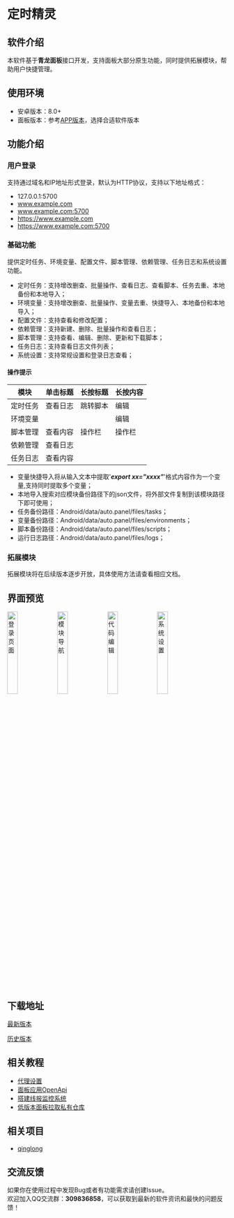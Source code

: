 # 定时精灵

## 软件介绍

本软件基于**青龙面板**接口开发，支持面板大部分原生功能，同时提供拓展模块，帮助用户快捷管理。

## 使用环境

* 安卓版本：8.0+
* 面板版本：参考[APP版本](https://gitee.com/wsfsp4/public-static-file/blob/master/qinglong/version.md)，选择合适软件版本


## 功能介绍

### 用户登录

支持通过域名和IP地址形式登录，默认为HTTP协议，支持以下地址格式：

* 127.0.0.1:5700
* www.example.com
* www.example.com:5700
* https://www.example.com
* https://www.example.com:5700

### 基础功能

提供定时任务、环境变量、配置文件、脚本管理、依赖管理、任务日志和系统设置功能。

* 定时任务：支持增改删查、批量操作、查看日志、查看脚本、任务去重、本地备份和本地导入；
* 环境变量：支持增改删查、批量操作、变量去重、快捷导入、本地备份和本地导入；
* 配置文件：支持查看和修改配置；
* 依赖管理：支持新建、删除、批量操作和查看日志；
* 脚本管理：支持查看、编辑、删除、更新和下载脚本；
* 任务日志：支持查看日志文件列表；
* 系统设置：支持常规设置和登录日志查看；

#### 操作提示

| 模块   | 单击标题 | 长按标题 | 长按内容 |
|------|------|------|------|
| 定时任务 | 查看日志 | 跳转脚本 | 编辑   |
| 环境变量 |      |      | 编辑   |
| 脚本管理 | 查看内容 | 操作栏  | 操作栏  |
| 依赖管理 | 查看日志 |      |      |
| 任务日志 | 查看内容 |      |      |

- 变量快捷导入将从输入文本中提取'***export xx="xxxx"***'格式内容作为一个变量,支持同时提取多个变量；
- 本地导入搜索对应模块备份路径下的json文件，将外部文件复制到该模块路径下即可使用；
- 任务备份路径：Android/data/auto.panel/files/tasks；
- 变量备份路径：Android/data/auto.panel/files/environments；
- 脚本备份路径：Android/data/auto.panel/files/scripts；
- 运行日志路径：Android/data/auto.panel/files/logs；

### 拓展模块

拓展模块将在后续版本逐步开放，具体使用方法请查看相应文档。

## 界面预览

<img src="https://gitee.com/wsfsp4/public-static-file/raw/master/qinglong/p1.jpg" alt="登录页面" width="22%"> 
<img src="https://gitee.com/wsfsp4/public-static-file/raw/master/qinglong/p2.jpg" alt="模块导航" width="22%">  
<img src="https://gitee.com/wsfsp4/public-static-file/raw/master/qinglong/p3.jpg" alt="代码编辑" width="22%">  
<img src="https://gitee.com/wsfsp4/public-static-file/raw/master/qinglong/p4.jpg" alt="系统设置" width="22%">  

## 下载地址

[最新版本](https://gitee.com/wsfsp4/QingLong/releases/tag/v2.1.1)

[历史版本](https://gitee.com/wsfsp4/QingLong/releases)

## 相关教程

* [代理设置](https://blog.csdn.net/wsfsp_4/article/details/128366173)
* [面板应用OpenApi](https://blog.csdn.net/wsfsp_4/article/details/128316982)
* [搭建线报监控系统](https://blog.csdn.net/wsfsp_4/article/details/128317795)
* [低版本面板拉取私有仓库](https://blog.csdn.net/wsfsp_4/article/details/128055841)

## 相关项目

* [qinglong](https://github.com/whyour/qinglong)

## 交流反馈

如果你在使用过程中发现Bug或者有功能需求请创建Issue。  
欢迎加入QQ交流群：**309836858**，可以获取到最新的软件资讯和最快的问题反馈！